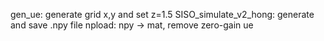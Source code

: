 
gen_ue: generate grid x,y and set z=1.5
SISO_simulate_v2_hong: generate and save .npy file
npload: npy -> mat, remove zero-gain ue
